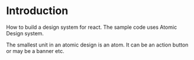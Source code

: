# Introduction

How to build a design system for react. The sample code uses Atomic Design system.

The smallest unit in an atomic design is an atom. It can be an action button or may be a banner etc.